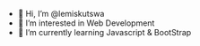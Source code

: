 - 👋 Hi, I’m @lemiskutswa
- 👀 I’m interested in Web Development 
- 🌱 I’m currently learning Javascript & BootStrap





<!---
lemiskutswa/lemiskutswa is a ✨ special ✨ repository because its `README.md` (this file) appears on your GitHub profile.
You can click the Preview link to take a look at your changes.
--->
